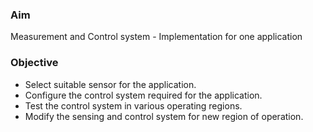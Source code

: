 ### Aim 
Measurement and Control system - Implementation for one application

### Objective
- Select suitable sensor for the application.
- Configure the control system required for the application.
- Test the control system in various operating regions.
- Modify the sensing and control system for new region of operation.


